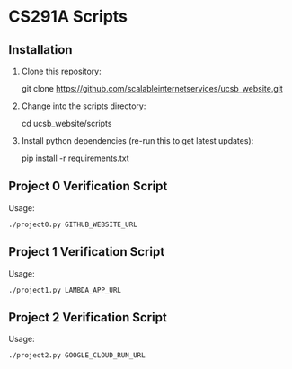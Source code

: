 # CS291A Scripts

## Installation

1. Clone this repository:

    git clone https://github.com/scalableinternetservices/ucsb_website.git

2. Change into the scripts directory:

    cd ucsb_website/scripts

3. Install python dependencies (re-run this to get latest updates):

    pip install -r requirements.txt


## Project 0 Verification Script

Usage:

```
./project0.py GITHUB_WEBSITE_URL
```

## Project 1 Verification Script

Usage:

```
./project1.py LAMBDA_APP_URL
```

## Project 2 Verification Script

Usage:

```
./project2.py GOOGLE_CLOUD_RUN_URL
```
